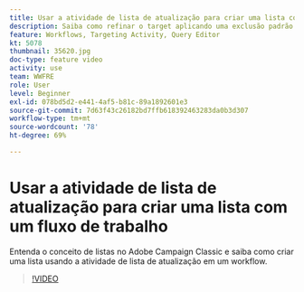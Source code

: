 ```yaml
---
title: Usar a atividade de lista de atualização para criar uma lista com um fluxo de trabalho
description: Saiba como refinar o target aplicando uma exclusão padrão a um fluxo de trabalho. Você também aprenderá a criar filtros predefinidos e solucionar problemas em seu fluxo de trabalho.
feature: Workflows, Targeting Activity, Query Editor
kt: 5078
thumbnail: 35620.jpg
doc-type: feature video
activity: use
team: WWFRE
role: User
level: Beginner
exl-id: 078bd5d2-e441-4af5-b81c-89a1892601e3
source-git-commit: 7d63f43c26182bd7ffb618392463283da0b3d307
workflow-type: tm+mt
source-wordcount: '78'
ht-degree: 69%

---
```


# Usar a atividade de lista de atualização para criar uma lista com um fluxo de trabalho

Entenda o conceito de listas no Adobe Campaign Classic e saiba como criar uma lista usando a atividade de lista de atualização em um workflow.

>[!VIDEO](https://video.tv.adobe.com/v/35620?quality=12)


